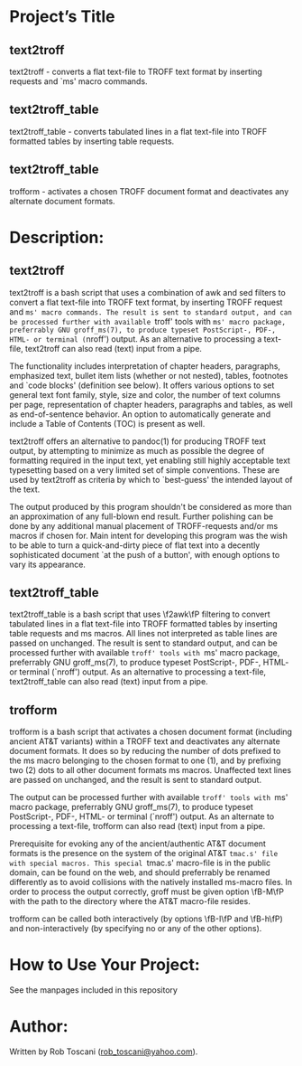 # Project’s Title

## text2troff
text2troff - converts a flat text-file to TROFF text format by inserting requests and `ms' macro commands.

## text2troff_table
text2troff_table - converts tabulated lines in a flat text-file into TROFF formatted tables by inserting table requests.

## text2troff_table
trofform - activates a chosen TROFF document format and deactivates any alternate document formats.

# Description:

## text2troff
text2troff is a bash script that uses a combination of awk and sed filters
to convert a flat text-file into TROFF text format, by inserting TROFF request and `ms' macro commands.
The result is sent to standard output,
and can be processed further with available `troff' tools with `ms' macro package, preferrably GNU groff_ms(7),
to produce typeset PostScript-, PDF-, HTML- or terminal (`nroff') output.
As an alternative to processing a text-file, text2troff can also read (text) input from a pipe.

The functionality includes interpretation of
chapter headers,
paragraphs,
emphasized text,
bullet item lists (whether or not nested),
tables,
footnotes and
`code blocks' (definition see below).
It offers various options to set general text font family, style, size and color,
the number of text columns per page, representation of chapter headers, paragraphs and tables,
as well as end-of-sentence behavior.
An option to automatically generate and include a Table of Contents (TOC) is present as well.

text2troff offers an alternative to pandoc(1) for producing TROFF text output,
by attempting to minimize as much as possible the degree of formatting required in the input text,
yet enabling still highly acceptable text typesetting based on a very limited set of simple conventions.
These are used by text2troff as criteria by which to `best-guess' the intended layout of the text.

The output produced by this program shouldn't be considered as more than an approximation of any full-blown end result.
Further polishing can be done by any additional manual placement of TROFF-requests and/or ms macros if chosen for. 
Main intent for developing this program was the wish to be able to turn a quick-and-dirty piece of flat
text into a decently sophisticated document `at the push of a button',
with enough options to vary its appearance.

## text2troff_table
text2troff_table is a bash script that uses \f2awk\fP filtering to convert tabulated lines
in a flat text-file into TROFF formatted tables by inserting table requests and ms macros.
All lines not interpreted as table lines are passed on unchanged.
The result is sent to standard output,
and can be processed further with available `troff' tools with `ms' macro package, preferrably GNU groff_ms(7),
to produce typeset PostScript-, PDF-, HTML- or terminal (`nroff') output.
As an alternative to processing a text-file, text2troff_table can also read (text) input from a pipe. 

## trofform
trofform is a bash script that activates a chosen document format (including ancient AT&T variants) within a TROFF text
and deactivates any alternate document formats.
It does so by reducing the number of dots prefixed to the ms macro belonging to the chosen format to one (1),
and by prefixing two (2) dots to all other document formats ms macros.
Unaffected text lines are passed on unchanged, and the result is sent to standard output.

The output can be processed further with available `troff' tools with `ms' macro package, preferrably GNU groff_ms(7),
to produce typeset PostScript-, PDF-, HTML- or terminal (`nroff') output.
As an alternate to processing a text-file, trofform can also read (text) input from a pipe.

Prerequisite for evoking any of the ancient/authentic AT&T document formats is the presence on the system of the original AT&T `tmac.s' file
with special macros.
This special `tmac.s' macro-file is in the public domain,
can be found on the web,
and should preferrably be renamed differently as to avoid collisions with the natively installed ms-macro files.
In order to process the output correctly,
groff must be given option \fB-M\fP with the path to the directory where the AT&T macro-file resides.

trofform can be called both interactively (by options \fB-I\fP and \fB-h\fP) and non-interactively (by specifying no or any of the other options).

# How to Use Your Project:
See the manpages included in this repository

# Author:
Written by Rob Toscani (rob_toscani@yahoo.com).

